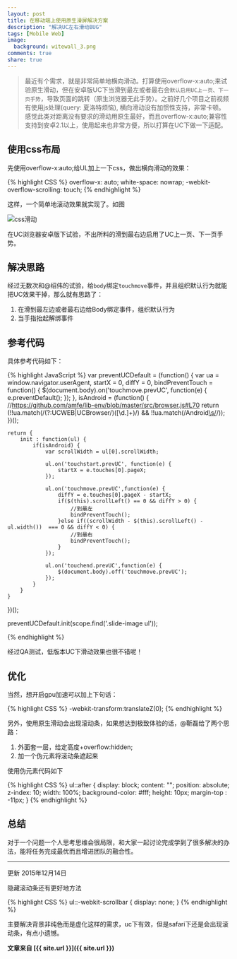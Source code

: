 ```yaml
---
layout: post
title: 在移动端上使用原生滑屏解决方案
description: "解决UC左右滑动BUG"
tags: [Mobile Web]
image:
  background: witewall_3.png
comments: true
share: true
---
```


>最近有个需求，就是非常简单地横向滑动。打算使用overflow-x:auto;来试验原生滑动，但在安卓版UC下当滑到最左或者最右会`默认启用UC上一页、下一页手势`，导致页面的跳转（原生浏览器无此手势）。之前好几个项目之前视频有使用js处理(query: 夏洛特烦恼), 横向滑动没有加惯性支持，非常卡顿。感觉此类对距离没有要求的滑动用原生最好，而且overflow-x:auto;兼容性支持到安卓2.1以上，使用起来也非常方便，所以打算在UC下做一下适配。

<!--more-->

## 使用css布局

先使用overflow-x:auto;给UL加上一下css，做出横向滑动的效果：

{% highlight CSS %}
overflow-x: auto;
white-space: nowrap;
-webkit-overflow-scrolling: touch;
{% endhighlight %}

这样，一个简单地滚动效果就实现了。如图

![css滑动](http://ww4.sinaimg.cn/large/8ae515a4gw1ex7vnx0qpnj20ke066gn4.jpg)

在UC浏览器安卓版下试验，不出所料的滑到最右边启用了UC上一页、下一页手势。

## 解决思路

经过无数次和@绍伟的试验，给`body`绑定`touchmove`事件，并且组织默认行为就能把UC效果干掉，那么就有思路了：

1. 在滑到最左边或者最右边给Body绑定事件，组织默认行为
2. 当手指抬起解绑事件

## 参考代码

具体参考代码如下：


{% highlight JavaScript %}
var preventUCDefault = (function() {
    var ua = window.navigator.userAgent,
        startX = 0,
        diffY = 0,
        bindPreventTouch = function() {
            $(document.body).on('touchmove.prevUC', function(e) {
                e.preventDefault();
            });
        },
        isAndroid = (function() {
            //https://github.com/amfe/lib-env/blob/master/src/browser.js#L70
            return (!!ua.match(/(?:UCWEB|UCBrowser\/)([\d\.]+)/) && !!ua.match(/Android[\s\/]([\d\.]+)/));
        })();

    return {
        init : function(ul) {
            if(isAndroid) {
                var scrollWidth = ul[0].scrollWidth;

                ul.on('touchstart.prevUC', function(e) {
                    startX = e.touches[0].pageX;
                });

                ul.on('touchmove.prevUC',function(e) {
                    diffY = e.touches[0].pageX - startX;
                    if($(this).scrollLeft() == 0 && diffY > 0) {
                        //到最左
                        bindPreventTouch();
                    }else if((scrollWidth - $(this).scrollLeft() - ul.width())  === 0 && diffY < 0) {
                        //到最右
                        bindPreventTouch();
                    }
                });

                ul.on('touchend.prevUC',function(e) {
                    $(document.body).off('touchmove.prevUC');
                });
            }
        }
    }
})();


preventUCDefault.init(scope.find('.slide-image ul'));

{% endhighlight %}


经过QA测试，低版本UC下滑动效果也很不错呢！

## 优化


当然，想开启gpu加速可以加上下句话：

{% highlight CSS %}
-webkit-transform:translateZ(0);
{% endhighlight %}

另外，使用原生滑动会出现滚动条，如果想达到极致体验的话，@靳磊给了两个思路：

1. 外面套一层，给定高度+overflow:hidden;
2. 加一个伪元素将滚动条遮起来

使用伪元素代码如下

{% highlight CSS %}
 ul::after {
    display: block;
    content: "";
    position: absolute;
    z-index: 10;
    width: 100%;
    background-color: #fff;
    height: 10px;
    margin-top : -11px;
}
{% endhighlight %}

## 总结

对于一个问题一个人思考思维会很局限，和大家一起讨论完成学到了很多解决的办法，能将任务完成最优而且增进团队的融合性。

---

更新 2015年12月14日

隐藏滚动条还有更好地方法

{% highlight CSS %}
ul::-webkit-scrollbar {
        display: none;
    }
{% endhighlight %}

主要解决背景非纯色而是虚化这样的需求，uc下有效，但是safari下还是会出现滚动条，有点小遗憾。

**文章来自 [{{ site.url }}]({{ site.url }})**